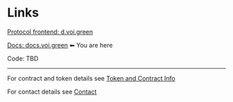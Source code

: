# Links

[Protocol frontend: d.voi.green](https://d.voi.green)

[Docs: docs.voi.green](https://docs.voi.green) ⬅ You are here

Code: TBD

---

For contract and token details see [Token and Contract Info](/info.html)

For contact details see [Contact](/contact.html)
